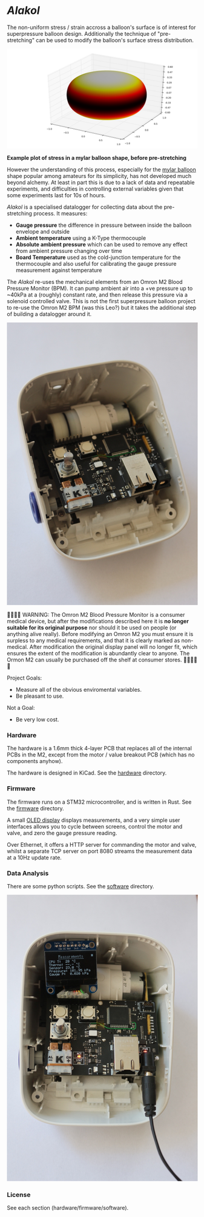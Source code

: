 # _Alakol_

The non-uniform stress / strain accross a balloon's surface is of interest
for superpressure balloon design. Additionally the technique of
"pre-stretching" can be used to modify the balloon's surface stress
distribution.

![Mylar balloon shape with stress distribution](mylar_balloon_crimping_hot.png)

**Example plot of stress in a mylar balloon shape, before pre-stretching**

However the understanding of this process, especially for the [mylar
balloon][mylar-balloon] shape popular among amateurs for its simplicity,
has not developed much beyond alchemy. At least in part this is due to a
lack of data and repeatable experiments, and difficulties in controlling
external variables given that some experiments last for 10s of hours.

_Alakol_ is a specialised datalogger for collecting data about the
pre-stretching process. It measures:

- **Gauge pressure** the difference in pressure between inside the balloon
  envelope and outside
- **Ambient temperature** using a K-Type thermocouple
- **Absolute ambient pressure** which can be used to remove any effect
  from ambient pressure changing over time
- **Board Temperature** used as the cold-junction temperature for the
  thermocouple and also useful for calibrating the gauge pressure
  measurement against temperature

The _Alakol_ re-uses the mechanical elements from an Omron M2 Blood
Pressure Monitor (BPM). It can pump ambient air into a +ve pressure up to
~40kPa at a (roughly) constant rate, and then release this pressure via a
solenoid controlled valve. This is not the first superpressure balloon
project to re-use the Omron M2 BPM (was this Leo?) but it takes the
additional step of building a datalogger around it.

![Assembled unit without screen](hardware/photos/alakol_assembled_no_screen.jpg)

🚧🚧🚧🚧
WARNING: The Omron M2 Blood Pressure Monitor is a consumer medical device,
but after the modifications described here it is **no longer suitable for
its original purpose** nor should it be used on people (or anything alive
really). Before modifying an Omron M2 you must ensure it is surpless to any
medical requirements, and that it is clearly marked as non-medical. After
modification the original display panel will no longer fit, which ensures
the extent of the modification is abundantly clear to anyone. The Ormon M2
can usually be purchased off the shelf at consumer stores.
🚧🚧🚧🚧🚧

Project Goals:

- Measure all of the obvious enviromental variables.
- Be pleasant to use.

Not a Goal:

- Be very low cost.

### Hardware

The hardware is a 1.6mm thick 4-layer PCB that replaces all of the internal
PCBs in the M2, except from the motor / value breakout PCB (which has no
components anyhow).

The hardware is designed in KiCad. See the [hardware](hardware/) directory.

### Firmware

The firmware runs on a STM32 microcontroller, and is written in Rust. See
the [firmware](firmware/) directory.

A small [OLED display][adafruit-938] displays measurements, and a very
simple user interfaces allows you to cycle between screens, control the
motor and valve, and zero the gauge pressure reading.

Over Ethernet, it offers a HTTP server for commanding the motor and valve,
whilst a separate TCP server on port 8080 streams the measurement data at a
10Hz update rate.

### Data Analysis

There are some python scripts. See the [software](software/) directory.

![Assembled unit powered on](hardware/photos/alakol_powered_on.jpg)

### License

See each section (hardware/firmware/software).

[mylar-balloon]: https://www.wikipedia.org/wiki/Mylar_balloon_(geometry)
[adafruit-938]: https://www.adafruit.com/product/938
